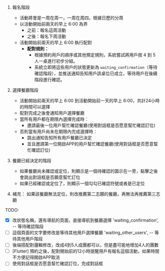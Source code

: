 1. 報名階段
    - 活動將會是一周在周一，一周在周四，根據日歷的分周
    - 以活動開始前兩天的早上 6:00 為界
        + 之前：報名這周活動
        + 之後：報名下周活動
    - 活動開始前兩天的早上 6:00 執行配對
        - **配對規則：**  
            - 根據預約用戶的順序或其他預定規則，系統嘗試將用戶按 4 到 5 人一桌進行初步分組。
            - 系統立即將這些用戶的狀態更新為 `waiting_confirmation`（等待確認階段），並推送通知告知用戶該桌位已成立，等待用戶在後續階段進行確認。

2. 選擇餐廳階段
    - 活動開始前兩天的早上 6:00 到活動開始前一天的早上 6:00，共計24小時的時間可以選擇
    - 配對完成之後會通知用戶選擇餐廳
    - 當所有用戶都在期限內選擇完成時：
        - 邀請最後一位用戶幫忙確認餐廳(使用對話框是否愿意幫忙確認訂位)
    - 否則當有用戶尚未在期限內完成選擇時：
        - 跳出通知告知所有用戶餐廳已決定
        - 並且邀請第一位開啟APP的用戶幫忙確認餐廳(使用對話框是否愿意幫忙確認訂位)

3. 餐廳已經決定的階段
    - 如果餐廳尚未確認或定位，則顯示是一個待確認的圖示在一旁，點擊之後會跳出對話框是否願意幫忙訂位
    - 如果已經確認或定位了，則顯示一個勾勾已確認符號或者是已定位

4. 補充：
如果該餐廳無法定位，則改推薦第二志願的餐廳，再無法再推薦第三志願

TODO:
- [x] 改狀態名稱，還有導航的頁面，直接導航到餐廳選擇 'waiting_confirmation', -- 等待確認階段 
- [ ] 這個頁面的文字要修改是等待其他用戶選擇餐廳 'waiting_other_users', -- 等待其他用戶階段
- [ ] 後端搭配對邏輯修改，改成4到5人成團都可以，但是盡可能地增加4人的團數
- [ ] [Flutter] 預約之後，配對開始前的12小時提醒用戶有報名這個活動，如果時間不方便記得開啟APP取消
- [ ] 使用對話框是否愿意幫忙確認訂位，完成對話框